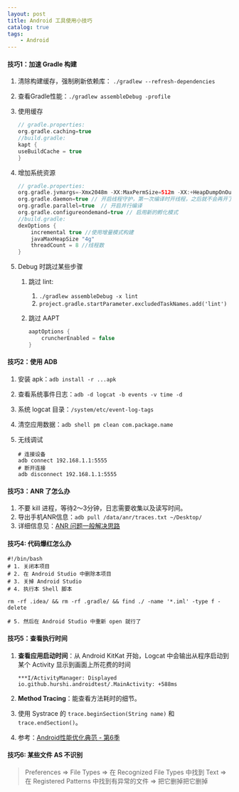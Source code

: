 ```yaml
---
layout: post
title: Android 工具使用小技巧
catalog: true
tags:
    - Android
---
```


#### 技巧1：加速 Gradle 构建

1. 清除构建缓存，强制刷新依赖库： `./gradlew --refresh-dependencies`

2. 查看Gradle性能：`./gradlew assembleDebug -profile`

3. 使用缓存

   ```groovy
   // gradle.properties:
   org.gradle.caching=true
   //build.gradle:
   kapt {
   useBuildCache = true
   }
   ```

4. 增加系统资源

   ```groovy
   // gradle.properties:
   org.gradle.jvmargs=-Xmx2048m -XX:MaxPermSize=512m -XX:+HeapDumpOnOutOfMemoryError -Dfile.encoding=UTF-8  // 配置编译时的虚拟机大小
   org.gradle.daemon=true // 开启线程守护，第一次编译时开线程，之后就不会再开了
   org.gradle.parallel=true  // 开启并行编译
   org.gradle.configureondemand=true // 启用新的孵化模式
   //build.gradle:
   dexOptions {
       incremental true //使用增量模式构建
       javaMaxHeapSize "4g"
       threadCount = 8 //线程数
   }
   ```

5. Debug 时跳过某些步骤

   1. 跳过 lint: 

      1. `./gradlew assembleDebug -x lint` 
      2. `project.gradle.startParameter.excludedTaskNames.add('lint')`

   2. 跳过 AAPT

      ```groovy
      aaptOptions {
          cruncherEnabled = false
      }
      ```

#### 技巧2：使用 ADB

1. 安装 apk：`adb install -r ...apk`

2. 查看系统事件日志：`adb -d logcat -b events -v time -d`

3. 系统 logcat 目录：`/system/etc/event-log-tags`

4. 清空应用数据：`adb shell pm clean com.package.name`

5. 无线调试

   ```shell
   # 连接设备
   adb connect 192.168.1.1:5555
   # 断开连接
   adb disconnect 192.168.1.1:5555
   ```


#### 技巧3：ANR 了怎么办

1. 不要 kill 进程，等待2～3分钟，日志需要收集以及读写时间。
2. 导出手机ANR信息：`adb pull /data/anr/traces.txt ~/Desktop/`
3.  详细信息见：[ANR 问题一般解决思路](https://www.jianshu.com/p/3959a601cea6)

#### 技巧4: 代码爆红怎么办

```shell
#!/bin/bash
# 1. 关闭本项目
# 2. 在 Android Studio 中删除本项目
# 3. 关掉 Android Studio
# 4. 执行本 Shell 脚本

rm -rf .idea/ && rm -rf .gradle/ && find ./ -name '*.iml' -type f -delete

# 5. 然后在 Android Studio 中重新 open 就行了
```

#### 技巧5：查看执行时间

1. **查看应用启动时间**：从 Android KitKat 开始，Logcat 中会输出从程序启动到某个 Activity 显示到画面上所花费的时间

   ```
   ***I/ActivityManager: Displayed io.github.hurshi.androidtest/.MainActivity: +588ms
   ```

2. **Method Tracing**：能查看方法耗时的细节。

3. 使用 Systrace 的 `trace.beginSection(String name)` 和 `trace.endSection()`。

4. 参考：[Android性能优化典范 - 第6季](http://hukai.me/android-performance-patterns-season-6/)

#### 技巧6: 某些文件 AS 不识别

> Preferences => File Types => 在 Recognized File Types 中找到 Text => 在 Registered Patterns 中找到有异常的文件 => 把它删掉把它删掉

   